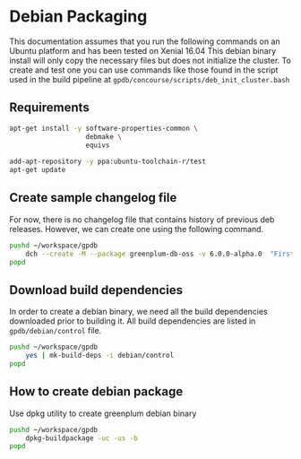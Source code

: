 # Debian Packaging

This documentation assumes that you run the following commands on an Ubuntu platform and has been tested on Xenial 16.04
This debian binary install will only copy the necessary files but does not initialize the cluster. To create and test 
one you can use commands like those found in the script used in the build pipeline at 
`gpdb/concourse/scripts/deb_init_cluster.bash` 

## Requirements

```bash
apt-get install -y software-properties-common \
                   debmake \
                   equivs
                   
add-apt-repository -y ppa:ubuntu-toolchain-r/test
apt-get update
```

## Create sample changelog file

For now, there is no changelog file that contains history of previous deb releases.
However, we can create one using the following command.

```bash
pushd ~/workspace/gpdb
    dch --create -M --package greenplum-db-oss -v 6.0.0-alpha.0  "First Release"
popd
```

## Download build dependencies

In order to create a debian binary, we need all the build dependencies downloaded prior to building it.
All build dependencies are listed in `gpdb/debian/control` file.

```bash
pushd ~/workspace/gpdb
    yes | mk-build-deps -i debian/control
popd
```
## How to create debian package

Use dpkg utility to create greenplum debian binary

```bash
pushd ~/workspace/gpdb
    dpkg-buildpackage -uc -us -b
popd
```
